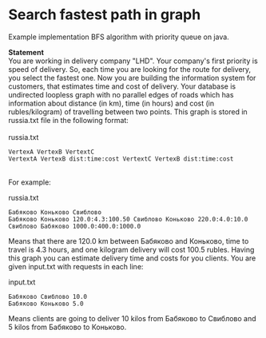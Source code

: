 # Search fastest path in graph

Example implementation BFS algorithm with priority queue on java.


<b>Statement</b><br>
You are working in delivery company "LHD". Your company's first priority is speed of delivery. So, each time you are looking for the route for delivery, you select the fastest one. 
Now you are building the information system for customers, that estimates time and cost of delivery. Your database is undirected loopless graph with no parallel edges of roads which has information about distance (in km), time (in hours) and cost (in rubles/kilogram) of travelling between two points. This graph is stored in russia.txt file in the following format: 
<br><br>
russia.txt
```
VertexA VertexB VertextC
VertextA VertexB dist:time:cost VertextC VertexB dist:time:cost
```
<br>
For example: 

russia.txt
```
Бабяково Коньково Свиблово
Бабяково Коньково 120.0:4.3:100.50 Свиблово Коньково 220.0:4.0:10.0 Свиблово Бабяково 1000.0:400.0:1000.0
```
Means that there are 120.0 km between Бабяково and Коньково, time to travel is 4.3 hours, and one kilogram delivery will cost 100.5 rubles. 
Having this graph you can estimate delivery time and costs for you clients. You are given input.txt with requests in each line: 

input.txt
```
Бабяково Свиблово 10.0
Бабяково Коньково 5.0
```
Means clients are going to deliver 10 kilos from Бабяково to Свиблово and 5 kilos from Бабяково to Коньково. 



	